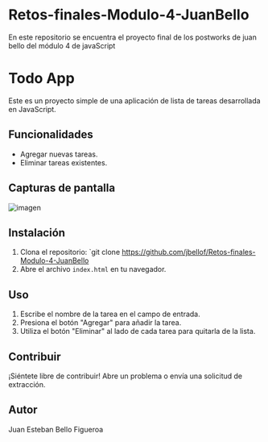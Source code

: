 # Retos-finales-Modulo-4-JuanBello
En este repositorio se encuentra el proyecto final de los postworks de juan bello del módulo 4 de javaScript
# Todo App

Este es un proyecto simple de una aplicación de lista de tareas desarrollada en JavaScript.

## Funcionalidades

- Agregar nuevas tareas.
- Eliminar tareas existentes.

## Capturas de pantalla

![imagen](https://github.com/jbellof/Retos-finales-Modulo-4-JuanBello/assets/90292783/cf38dee9-fcb1-4c44-aa00-30ae093e5d1b)


## Instalación

1. Clona el repositorio: `git clone https://github.com/jbellof/Retos-finales-Modulo-4-JuanBello
2. Abre el archivo `index.html` en tu navegador.

## Uso

1. Escribe el nombre de la tarea en el campo de entrada.
2. Presiona el botón "Agregar" para añadir la tarea.
3. Utiliza el botón "Eliminar" al lado de cada tarea para quitarla de la lista.

## Contribuir

¡Siéntete libre de contribuir! Abre un problema o envía una solicitud de extracción.
## Autor 
Juan Esteban Bello Figueroa 


